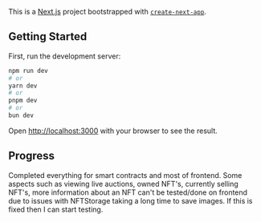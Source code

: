 This is a [Next.js](https://nextjs.org/) project bootstrapped with [`create-next-app`](https://github.com/vercel/next.js/tree/canary/packages/create-next-app).

## Getting Started

First, run the development server:

```bash
npm run dev
# or
yarn dev
# or
pnpm dev
# or
bun dev
```

Open [http://localhost:3000](http://localhost:3000) with your browser to see the result.

## Progress

Completed everything for smart contracts and most of frontend. Some aspects such as viewing live auctions, owned NFT's, currently selling NFT's, more information about an NFT can't be tested/done on frontend due to issues with NFTStorage taking a long time to save images. If this is fixed then I can start testing.